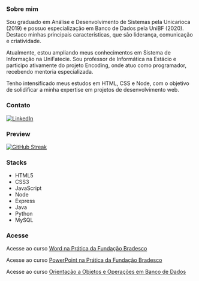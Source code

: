 ### Sobre mim

Sou graduado em Análise e Desenvolvimento de Sistemas pela Unicarioca (2019) e possuo especialização em Banco de Dados pela UniBF (2020). Destaco minhas principais características, que são liderança, comunicação e criatividade. 

Atualmente, estou ampliando meus conhecimentos em Sistema de Informação na UniFatecie. Sou professor de Informática na Estácio e participo ativamente do projeto Encoding, onde atuo como programador, recebendo mentoria especializada. 

Tenho intensificado meus estudos em HTML, CSS e Node, com o objetivo de solidificar a minha expertise em projetos de desenvolvimento web.

### Contato
[![LinkedIn](https://img.shields.io/badge/LinkedIn-000?style=for-the-badge&logo=linkedin&logoColor=0E76A8)](https://www.linkedin.com/in/nascimentof/)

### Preview

[![GitHub Streak](https://streak-stats.demolab.com/?user=f5-nascimento&theme=dark&background=000&border=30A3DC&dates=FFF)](https://git.io/streak-stats)

### Stacks

- HTML5
- CSS3
- JavaScript
- Node
- Express
- Java
- Python
- MySQL

### Acesse
Acesse ao curso [Word na Prática da Fundação Bradesco](https://www.notion.so/profnascimentof/WORD-NA-PR-TICA-fa63e22ca3bb418e8926f831b5b04368)

Acesse ao curso [PowerPoint na Prática da Fundação Bradesco](https://profnascimentof.notion.site/POWERPOINT-NA-PR-TICA-4447006d82ad41dd9944056814f48441?pvs=25)

Acesse ao curso [Orientação a Objetos e Operações em Banco de Dados](https://docs.google.com/presentation/d/1D2DiSHywOhQiXBgNh7yCUwn4yULVYP3uiWNigbHha2g/edit?usp=sharing)


